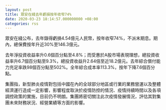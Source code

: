 ```yaml
---
layout: post
title: 眾安在綫去年虧損按年收窄74%
date: 2020-03-23 18:14:57.000000000 +08:00
categories: rss
---
```


眾安在綫公布，去年錄得虧損4.54億元人民幣，按年收窄74%，不派末期息。期內，總保費按年升近30%至146.3億元。

去年淨投資收益率升0.6個百分點至4.8%；而受惠於A股市場表現理想，總投資收益率升6.7個百分點至9.3%，總投資收益升2.64倍至近18.2億元。去年綜合償付能力充足率跌98個百分點至502%。全年綜合成本率113.3%，按年下降7.6個百分點。

集團指，新型肺炎疫情對包括中國在內的全球部分地區或行業的業務營運以及整體經濟運行造成一定影響，影響程度取決於疫情防控的情況、疫情持續時間以及各項調控政策的實施，目前仍不明朗。集團將密切關注此次疫情發展情況，評估其對集團未來財務狀況、經營業績等方面的影響。
